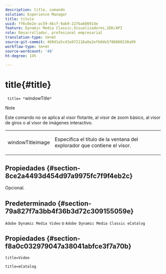 ```yaml
---
description: title, comando
solution: Experience Manager
title: título
uuid: ff6c0e2e-ac59-4bcf-9ab9-227ba686914e
feature: Dynamic Media Classic,Visualizadores,SDK/API
role: Desarrollador, profesional empresarial
translation-type: tm+mt
source-git-commit: 469d1a5c43a972116a8a2efb0de5708800130a99
workflow-type: tm+mt
source-wordcount: '48'
ht-degree: 14%

---
```



# title{#title}

` title= *`windowTitle`*`

>[!NOTE]
>
>Este comando no se aplica al visor flotante, al visor de zoom básico, al visor de giros o al visor de imágenes interactivo.

<table id="table_406072054CBA4A7BAC8E7AD45E361D37"> 
 <tbody> 
  <tr> 
   <td colname="col1"> <p> <span class="codeph"> <span class="varname"> windowTitleimage</span> </span> </p> </td> 
   <td colname="col2"> <p>Especifica el título de la ventana del explorador que contiene el visor. </p> </td> 
  </tr> 
 </tbody> 
</table>

## Propiedades {#section-8ce2a4493d454d97a9975fc7f9f4eb2c}

Opcional.

## Predeterminado {#section-79a827f7a3bb4f36b3d72c309155059e}

`Adobe Dynamic Media Video` o `Adobe Dynamic Media Classic eCatalog`

## Propiedades {#section-f8a0c032979047a38041abfce3f7a70b}

`title=Video`

`title=eCatalog`
